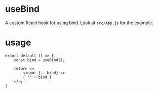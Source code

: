 # useBind

A custom React hook for using bind.
Look at `src/App.js` for the example.

# usage

```
export default () => {
	const bind = useBind();

	return <>
		<input {...bind} />
		{ '' + bind }
	</>;
}
